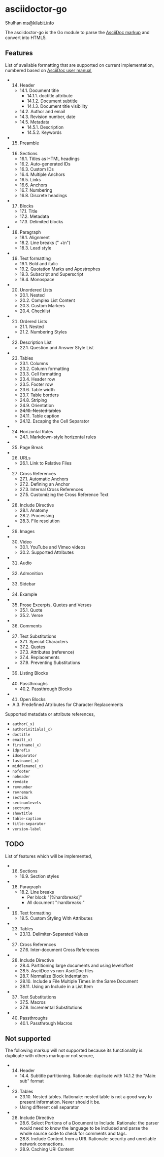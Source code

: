 # asciidoctor-go

Shulhan <ms@kilabit.info>

The asciidoctor-go is the Go module to parse the
[AsciiDoc markup](https://asciidoctor.org/docs/what-is-asciidoc)
and convert into HTML5.

## Features

List of available formatting that are supported on current implementation,
numbered based on
[AsciiDoc user manual](https://asciidoctor.org/docs/user-manual/),

* 14. Header
  * 14.1. Document title
    * 14.1.1. doctitle attribute
    * 14.1.2. Document subtitle
    * 14.1.3. Document title visibility
  * 14.2. Author and email
  * 14.3. Revision number, date
  * 14.5. Metadata
    * 14.5.1. Description
    * 14.5.2. Keywords
* 15. Preamble
* 16. Sections
  * 16.1. Titles as HTML headings
  * 16.2. Auto-generated IDs
  * 16.3. Custom IDs
  * 16.4. Multiple Anchors
  * 16.5. Links
  * 16.6. Anchors
  * 16.7. Numbering
  * 16.8. Discrete headings
* 17. Blocks
  * 17.1. Title
  * 17.2. Metadata
  * 17.3. Delimited blocks
* 18. Paragraph
  * 18.1. Alignment
  * 18.2. Line breaks (" +\n")
  * 18.3. Lead style
* 19. Text formatting
  * 19.1. Bold and italic
  * 19.2. Quotation Marks and Apostrophes
  * 19.3. Subscript and Superscript
  * 19.4. Monospace
* 20. Unordered Lists
  * 20.1. Nested
  * 20.2. Complex List Content
  * 20.3. Custom Markers
  * 20.4. Checklist
* 21. Ordered Lists
  * 21.1. Nested
  * 21.2. Numbering Styles
* 22. Description List
  * 22.1. Question and Answer Style List
* 23. Tables
  * 23.1. Columns
  * 23.2. Column formatting
  * 23.3. Cell formatting
  * 23.4. Header row
  * 23.5. Footer row
  * 23.6. Table width
  * 23.7. Table borders
  * 24.8. Striping
  * 24.9. Orientation
  * ~~24.10. Nested tables~~
  * 24.11. Table caption
  * 24.12. Escaping the Cell Separator
* 24. Horizontal Rules
  * 24.1. Markdown-style horizontal rules
* 25. Page Break
* 26. URLs
  * 26.1. Link to Relative Files
* 27. Cross References
  * 27.1. Automatic Anchors
  * 27.2. Defining an Anchor
  * 27.3. Internal Cross References
  * 27.5. Customizing the Cross Reference Text
* 28. Include Directive
  * 28.1. Anatomy
  * 28.2. Processing
  * 28.3. File resolution
* 29. Images
* 30. Video
  * 30.1. YouTube and Vimeo videos
  * 30.2. Supported Attributes
* 31. Audio
* 32. Admonition
* 33. Sidebar
* 34. Example
* 35. Prose Excerpts, Quotes and Verses
  * 35.1. Quote
  * 35.2. Verse
* 36. Comments
* 37. Text Substitutions
  * 37.1. Special Characters
  * 37.2. Quotes
  * 37.3. Attributes (reference)
  * 37.4. Replacements
  * 37.9. Preventing Substitutions
* 39. Listing Blocks
* 40. Passthroughs
  * 40.2. Passthrough Blocks
* 41. Open Blocks
* A.3. Predefined Attributes for Character Replacements

Supported metadata or attribute references,

* `author(_x)`
* `authorinitials(_x)`
* `doctitle`
* `email(_x)`
* `firstname(_x)`
* `idprefix`
* `idseparator`
* `lastname(_x)`
* `middlename(_x)`
* `nofooter`
* `noheader`
* `revdate`
* `revnumber`
* `revremark`
* `sectids`
* `sectnumlevels`
* `sectnums`
* `showtitle`
* `table-caption`
* `title-separator`
* `version-label`


##  TODO

List of features which will be implemented,

* 16. Sections
  * 16.9. Section styles
* 18. Paragraph
  * 18.2. Line breaks
    * Per block "[%hardbreaks]"
    * All document ":hardbreaks:"
* 19. Text formatting
  * 19.5. Custom Styling With Attributes
* 23. Tables
  * 23.13. Delimiter-Separated Values
* 27. Cross References
  * 27.6. Inter-document Cross References
* 28. Include Directive
  * 28.4. Partitioning large documents and using leveloffset
  * 28.5. AsciiDoc vs non-AsciiDoc files
  * 28.7. Normalize Block Indentation
  * 28.10. Include a File Multiple Times in the Same Document
  * 28.11. Using an Include in a List Item
* 37. Text Substitutions
  * 37.5. Macros
  * 37.8. Incremental Substitutions
* 40. Passthroughs
  * 40.1. Passthrough Macros


## Not supported

The following markup will not supported because its functionality is duplicate
with others markup or not secure,

* 14. Header
  * 14.4. Subtitle partitioning.
    Rationale: duplicate with 14.1.2 the "Main: sub" format

* 23. Tables
  * 23.10. Nested tables.
    Rationale: nested table is not a good way to present information.  Never
    should it be.
  * Using different cell separator

* 28. Include Directive
  * 28.6. Select Portions of a Document to Include.
    Rationale: the parser would need to know the language to be included and
    parse the whole source code to check for comments and tags.
  * 28.8. Include Content from a URI.
    Rationale: security and unreliable network connections.
  * 28.9. Caching URI Content
